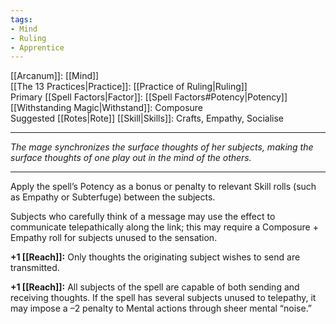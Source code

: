 ```yaml
---
tags:
- Mind
- Ruling
- Apprentice
---
```


[[Arcanum]]: [[Mind]]\
[[The 13 Practices|Practice]]: [[Practice of Ruling|Ruling]]\
Primary [[Spell Factors|Factor]]: [[Spell Factors#Potency|Potency]]\
[[Withstanding Magic|Withstand]]: Composure\
Suggested [[Rotes|Rote]] [[Skill|Skills]]: Crafts, Empathy, Socialise

---

_The mage synchronizes the surface thoughts of her subjects, making the surface thoughts of one play out in the mind of the others._

---

Apply the spell’s Potency as a bonus or penalty to relevant Skill rolls (such as Empathy or Subterfuge) between the subjects.

Subjects who carefully think of a message may use the effect to communicate telepathically along the link; this may require a Composure + Empathy roll for subjects unused to the sensation.

**+1 [[Reach]]:** Only thoughts the originating subject wishes to send are transmitted.

**+1 [[Reach]]:** All subjects of the spell are capable of both sending and receiving thoughts. If the spell has several subjects unused to telepathy, it may impose a –2 penalty to Mental actions through sheer mental “noise.”
